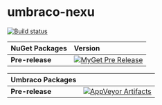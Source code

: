 # umbraco-nexu

[![Build status](https://ci.appveyor.com/api/projects/status/vqk2mxw245qxnnf8?svg=true)](https://ci.appveyor.com/project/dawoe/umbraco-nexu)



|NuGet Packages    |Version           |
|:-----------------|:-----------------|
|**Pre-release**|[![MyGet Pre Release](https://img.shields.io/myget/dawoe-umbraco/vpre/Our.Umbraco.Nexu.svg)](https://www.myget.org/feed/dawoe-umbraco/package/nuget/Our.Umbraco.Nexu)

|Umbraco Packages  |                  |
|:-----------------|:-----------------|
|**Pre-release**| [![AppVeyor Artifacts](https://img.shields.io/badge/appveyor-umbraco-orange.svg)](https://ci.appveyor.com/project/dawoe/umbraco-nexu/build/artifacts)